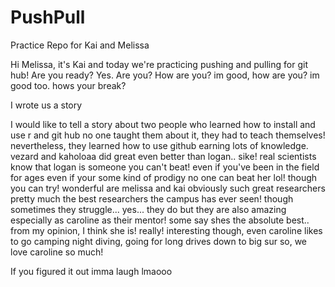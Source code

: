 # PushPull
Practice Repo for Kai and Melissa

Hi Melissa, it's Kai and today we're practicing pushing and pulling for git hub! 
Are you ready?
Yes. Are you? 
How are you?
im good, how are you?
im good too. hows your break?

I wrote us a story

I would like to tell a story
about two people who learned how to 
install and use r and git hub
no one taught them about it,
they had to teach themselves!
nevertheless, they learned how to use github
earning lots of knowledge.
vezard and kaholoaa did great
even better than logan.. sike!
real scientists know that logan is 
someone you can't beat!
even if you've been in the field for ages
even if your some kind of prodigy
no one can beat her lol!
though you can try!
wonderful are melissa and kai
obviously such great researchers
pretty much the best 
researchers the campus has
ever seen! 
though sometimes
they struggle...
yes... they do
but they are also amazing
especially as caroline as their mentor!
some say shes 
the absolute best..
from my opinion, I think she is!
really!
interesting though, 
even caroline likes to go camping
night diving, going for long
drives down to big sur
so, we love caroline so much!

If you figured it out imma laugh lmaooo
